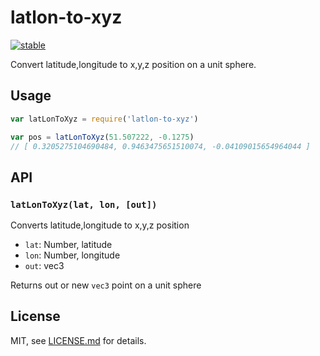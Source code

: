 # latlon-to-xyz

[![stable](http://badges.github.io/stability-badges/dist/stable.svg)](http://github.com/badges/stability-badges)

Convert latitude,longitude to x,y,z position on a unit sphere.

## Usage

```javascript
var latLonToXyz = require('latlon-to-xyz')

var pos = latLonToXyz(51.507222, -0.1275)
// [ 0.3205275104690484, 0.9463475651510074, -0.04109015654964044 ]
```

## API

### `latLonToXyz(lat, lon, [out])`

Converts latitude,longitude to x,y,z position

- `lat`: Number, latitude
- `lon`: Number, longitude
- `out`: vec3

Returns out or new `vec3` point on a unit sphere

## License

MIT, see [LICENSE.md](http://github.com/vorg/latlon-to-xyz/blob/master/LICENSE.md) for details.
